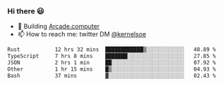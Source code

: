### Hi there 😃

- 🔨 Building [Arcade.computer](https://arcade.computer)
- 📫 How to reach me: twitter DM [@kernelsoe](https://twitter.com/kernelsoe)

<!--START_SECTION:waka-->

```txt
Rust           12 hrs 32 mins  ████████████▒░░░░░░░░░░░░   48.89 %
TypeScript     7 hrs 8 mins    ███████░░░░░░░░░░░░░░░░░░   27.85 %
JSON           2 hrs 1 min     ██░░░░░░░░░░░░░░░░░░░░░░░   07.92 %
Other          1 hr 15 mins    █▒░░░░░░░░░░░░░░░░░░░░░░░   04.93 %
Bash           37 mins         ▓░░░░░░░░░░░░░░░░░░░░░░░░   02.43 %
```

<!--END_SECTION:waka-->
